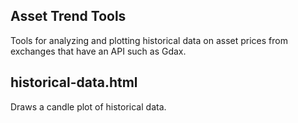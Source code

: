 Asset Trend Tools
-----------------

Tools for analyzing and plotting historical data on asset prices from exchanges that have an API such as Gdax.

historical-data.html
--------------------

Draws a candle plot of historical data.
